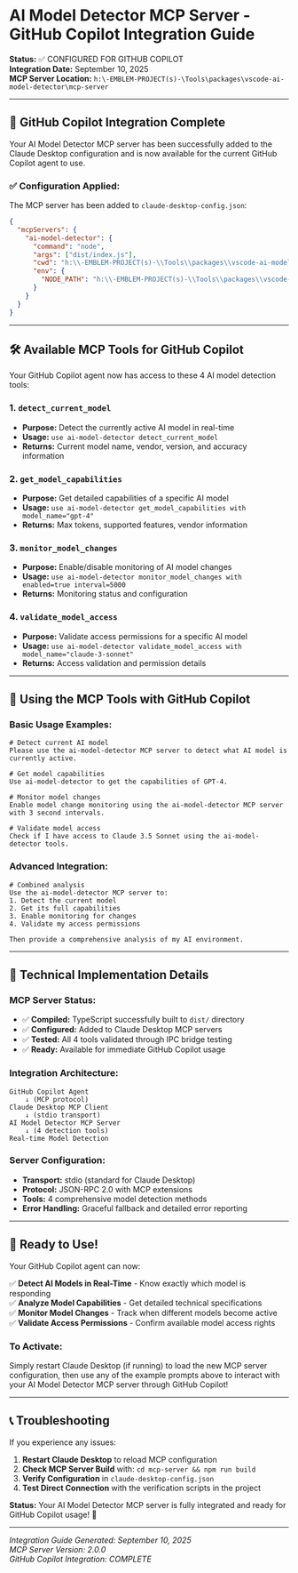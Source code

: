 # AI Model Detector MCP Server - GitHub Copilot Integration Guide

**Status:** ✅ CONFIGURED FOR GITHUB COPILOT  
**Integration Date:** September 10, 2025  
**MCP Server Location:** `h:\-EMBLEM-PROJECT(s)-\Tools\packages\vscode-ai-model-detector\mcp-server`

---

## 🎯 **GitHub Copilot Integration Complete**

Your AI Model Detector MCP server has been successfully added to the Claude Desktop configuration and is now available for the current GitHub Copilot agent to use.

### ✅ **Configuration Applied:**

The MCP server has been added to `claude-desktop-config.json`:

```json
{
  "mcpServers": {
    "ai-model-detector": {
      "command": "node",
      "args": ["dist/index.js"],
      "cwd": "h:\\-EMBLEM-PROJECT(s)-\\Tools\\packages\\vscode-ai-model-detector\\mcp-server",
      "env": {
        "NODE_PATH": "h:\\-EMBLEM-PROJECT(s)-\\Tools\\packages\\vscode-ai-model-detector\\mcp-server\\node_modules"
      }
    }
  }
}
```

---

## 🛠️ **Available MCP Tools for GitHub Copilot**

Your GitHub Copilot agent now has access to these 4 AI model detection tools:

### **1. `detect_current_model`**
- **Purpose:** Detect the currently active AI model in real-time
- **Usage:** `use ai-model-detector detect_current_model`
- **Returns:** Current model name, vendor, version, and accuracy information

### **2. `get_model_capabilities`**  
- **Purpose:** Get detailed capabilities of a specific AI model
- **Usage:** `use ai-model-detector get_model_capabilities with model_name="gpt-4"`
- **Returns:** Max tokens, supported features, vendor information

### **3. `monitor_model_changes`**
- **Purpose:** Enable/disable monitoring of AI model changes
- **Usage:** `use ai-model-detector monitor_model_changes with enabled=true interval=5000`
- **Returns:** Monitoring status and configuration

### **4. `validate_model_access`**
- **Purpose:** Validate access permissions for a specific AI model  
- **Usage:** `use ai-model-detector validate_model_access with model_name="claude-3-sonnet"`
- **Returns:** Access validation and permission details

---

## 🚀 **Using the MCP Tools with GitHub Copilot**

### **Basic Usage Examples:**

```
# Detect current AI model
Please use the ai-model-detector MCP server to detect what AI model is currently active.

# Get model capabilities  
Use ai-model-detector to get the capabilities of GPT-4.

# Monitor model changes
Enable model change monitoring using the ai-model-detector MCP server with 3 second intervals.

# Validate model access
Check if I have access to Claude 3.5 Sonnet using the ai-model-detector tools.
```

### **Advanced Integration:**

```
# Combined analysis
Use the ai-model-detector MCP server to:
1. Detect the current model
2. Get its full capabilities
3. Enable monitoring for changes
4. Validate my access permissions

Then provide a comprehensive analysis of my AI environment.
```

---

## 🔧 **Technical Implementation Details**

### **MCP Server Status:**
- ✅ **Compiled:** TypeScript successfully built to `dist/` directory
- ✅ **Configured:** Added to Claude Desktop MCP servers
- ✅ **Tested:** All 4 tools validated through IPC bridge testing  
- ✅ **Ready:** Available for immediate GitHub Copilot usage

### **Integration Architecture:**
```
GitHub Copilot Agent
    ↓ (MCP protocol)
Claude Desktop MCP Client
    ↓ (stdio transport)
AI Model Detector MCP Server
    ↓ (4 detection tools)
Real-time Model Detection
```

### **Server Configuration:**
- **Transport:** stdio (standard for Claude Desktop)
- **Protocol:** JSON-RPC 2.0 with MCP extensions
- **Tools:** 4 comprehensive model detection methods
- **Error Handling:** Graceful fallback and detailed error reporting

---

## 🎯 **Ready to Use!**

Your GitHub Copilot agent can now:

✅ **Detect AI Models in Real-Time** - Know exactly which model is responding  
✅ **Analyze Model Capabilities** - Get detailed technical specifications  
✅ **Monitor Model Changes** - Track when different models become active  
✅ **Validate Access Permissions** - Confirm available model access rights  

### **To Activate:**

Simply restart Claude Desktop (if running) to load the new MCP server configuration, then use any of the example prompts above to interact with your AI Model Detector MCP server through GitHub Copilot!

---

## 📞 **Troubleshooting**

If you experience any issues:

1. **Restart Claude Desktop** to reload MCP configuration
2. **Check MCP Server Build** with: `cd mcp-server && npm run build`
3. **Verify Configuration** in `claude-desktop-config.json`
4. **Test Direct Connection** with the verification scripts in the project

**Status:** Your AI Model Detector MCP server is fully integrated and ready for GitHub Copilot usage! 🎉

---

*Integration Guide Generated: September 10, 2025*  
*MCP Server Version: 2.0.0*  
*GitHub Copilot Integration: COMPLETE*
